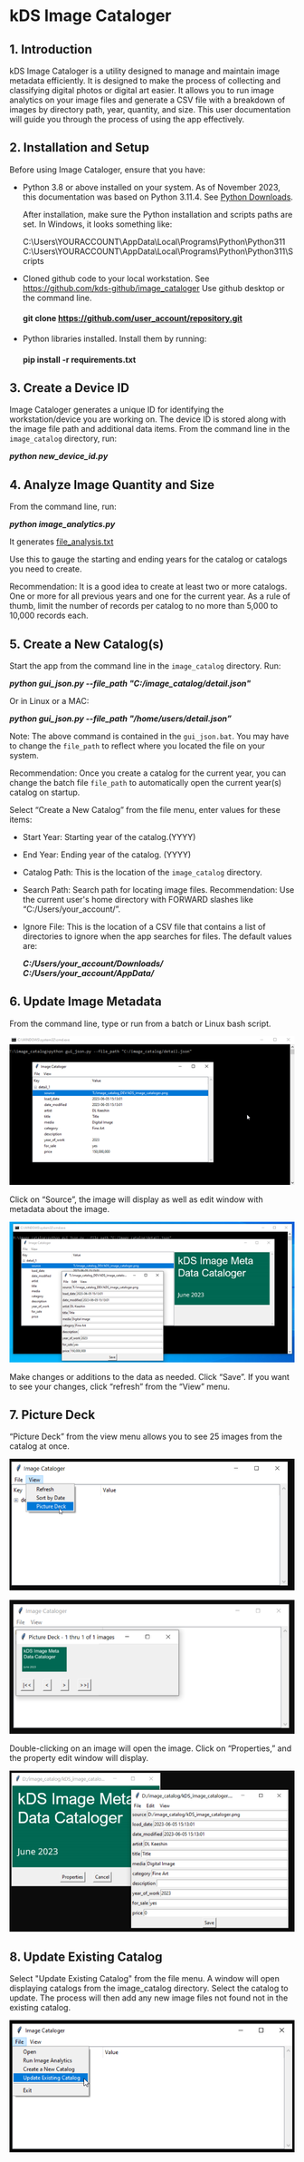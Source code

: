 # kDS Image Cataloger

## 1. Introduction

kDS Image Cataloger is a utility designed to manage and maintain image metadata efficiently. It is designed to make the process of collecting and classifying digital photos or digital art easier. It allows you to run image analytics on your image files and generate a CSV file with a breakdown of images by directory path, year, quantity, and size. This user documentation will guide you through the process of using the app effectively.

## 2. Installation and Setup

Before using Image Cataloger, ensure that you have:

- Python 3.8 or above installed on your system. As of November 2023, this documentation was based on Python 3.11.4. See [Python Downloads](https://www.python.org/downloads/).

  After installation, make sure the Python installation and scripts paths are set. In Windows, it looks something like:

  C:\Users\YOURACCOUNT\AppData\Local\Programs\Python\Python311
  C:\Users\YOURACCOUNT\AppData\Local\Programs\Python\Python311\Scripts

- Cloned github code to your local workstation. See   https://github.com/kds-github/image_cataloger Use github desktop or the command line.

  #### git clone https://github.com/user_account/repository.git

- Python libraries installed. Install them by running:
  
  #### pip install -r requirements.txt

## 3. Create a Device ID

Image Cataloger generates a unique ID for identifying the workstation/device you are working on. The device ID is stored along with the image file path and additional data items. From the command line in the `image_catalog` directory, run:

  ***python new_device_id.py***

## 4. Analyze Image Quantity and Size

From the command line, run:

  ***python image_analytics.py***

It generates [file_analysis.txt](file_analysis.txt) 

Use this to gauge the starting and ending years for the catalog or catalogs you need to create.

Recommendation: It is a good idea to create at least two or more catalogs. One or more for all previous years and one for the current year. As a rule of thumb, limit the number of records per catalog to no more than 5,000 to 10,000 records each.

## 5. Create a New Catalog(s)

Start the app from the command line in the `image_catalog` directory. Run:

  ***python gui_json.py --file_path "C:/image_catalog/detail.json"***

Or in Linux or a MAC:

  ***python gui_json.py --file_path "/home/users/detail.json”***
  
Note: The above command is contained in the `gui_json.bat`. You may have to change the `file_path` to reflect where you located the file on your system.

Recommendation: Once you create a catalog for the current year, you can change the batch file `file_path` to automatically open the current year(s) catalog on startup.

Select “Create a New Catalog” from the file menu, enter values for these items:

- Start Year: Starting year of the catalog.(YYYY)
- End Year: Ending year of the catalog. (YYYY)
- Catalog Path: This is the location of the `image_catalog` directory.
- Search Path: Search path for locating image files. Recommendation: Use the current user's home directory with FORWARD slashes like “C:/Users/your_account/”.
- Ignore File: This is the location of a CSV file that contains a list of directories to ignore when the app searches for files. The default values are:

    ***C:/Users/your_account/Downloads/***
    ***C:/Users/your_account/AppData/***

## 6. Update Image Metadata

From the command line, type or run from a batch or Linux bash script.

![image](image_catalog_01.png)

Click on “Source”, the image will display as well as edit window with metadata about the image.

![image](image_catalog_02.png)

Make changes or additions to the data as needed. Click “Save”. If you want to see your changes, click “refresh” from the “View” menu.

## 7. Picture Deck

“Picture Deck” from the view menu allows you to see 25 images from the catalog at once.

![image](image_catalog_03.png)

![image](image_catalog_04.png)

Double-clicking on an image will open the image. Click on “Properties,” and the property edit window will display.

![image](image_catalog_05.png)

## 8. Update Existing Catalog

Select "Update Existing Catalog" from the file menu.  A window will open displaying catalogs from the image_catalog directory.  Select the catalog to update.  The process will  then add any new image files not found not in the existing catalog.

![image](image_catalog_06.png)


